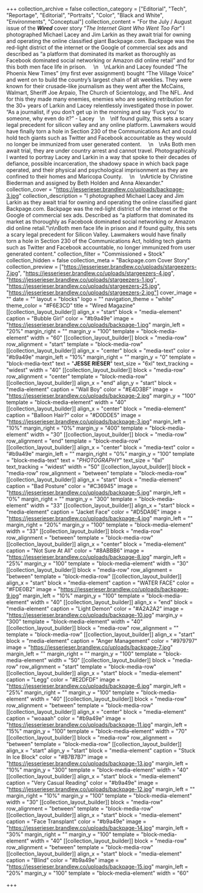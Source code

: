 +++
collection_archive = false
collection_category = ["Editorial", "Tech", "Reportage", "Editorial", "Portraits", "Color", "Black and White", "Environments", "Conceptual"]
collection_content = "For the July / August issue of the **_Wired_** cover story “_The Internet Giant Who Went Too Far_” I photographed Michael Lacey and Jim Larkin as they await trial for owning and operating the online classified giant Backpage.com. Backpage was the red-light district of the internet or the Google of commercial sex ads and described as “a platform that dominated its market as thoroughly as Facebook dominated social networking or Amazon did online retail” and for this both men face life in prison. ⁠⠀  \n⁠⠀  \nLarkin and Lacey founded “The Phoenix New Times” (my first ever assignment) bought “The Village Voice” and went on to build the country’s largest chain of alt weeklies. They were known for their crusade-like journalism as they went after the McCains, Walmart, Sheriff Joe Arpaio, The Church of Scientology, and The NFL. And for this they made many enemies, enemies who are seeking retribution for the 30+ years of Larkin and Lacey relentlessly investigated those in power. “As a journalist, if you don’t get up in the morning and say ‘Fuck you’ to someone, why even do it?” - Lacey⁠⠀  \n⁠⠀  \nIf found guilty, this sets a scary legal precedent for silicon valley and any online platform. Lawmakers would have finally torn a hole in Section 230 of the Communications Act and could hold tech giants such as Twitter and Facebook accountable as they would no longer be immunized from user generated content. ⁠⠀  \n⁠⠀  \nAs Both men await trial, they are under country arrest and cannot travel. Photographically I wanted to portray Lacey and Larkin in a way that spoke to their decades of defiance, possible incarceration, the shadowy space in which back page operated, and their physical and psychological imprisonment as they are confined to their homes and Maricopa County. ⁠⠀  \n⁠⠀  \nArticle by Christine Biederman and assigned by Beth Holden and Anna Alexander."
collection_cover = "https://jesserieser.brandlew.co/uploads/backpage-3.jpg"
collection_description = "I photographed Michael Lacey and Jim Larkin as they await trial for owning and operating the online classified giant Backpage.com. Backpage was the red-light district of the internet or the Google of commercial sex ads. Described as “a platform that dominated its market as thoroughly as Facebook dominated social networking or Amazon did online retail.”\n\nBoth men face life in prison and if found guilty, this sets a scary legal precedent for Silicon Valley. Lawmakers would have finally torn a hole in Section 230 of the Communications Act, holding tech giants such as Twitter and Facebook accountable, no longer immunized from user generated content."
collection_filter = "Commissioned + Stock"
collection_hidden = false
collection_meta = "Backpage.com Cover Story"
collection_preview = ["https://jesserieser.brandlew.co/uploads/stargeezers-7.jpg", "https://jesserieser.brandlew.co/uploads/stargeezers-4.jpg", "https://jesserieser.brandlew.co/uploads/stargeezers-1.jpg", "https://jesserieser.brandlew.co/uploads/stargeezers-25.jpg", "https://jesserieser.brandlew.co/uploads/stargeezers-2.jpg"]
cover_image = ""
date = ""
layout = "blocks"
logo = ""
navigation_theme = "white"
theme_color = "#F6E3CD"
title = "Wired Magazine"
[[collection_layout_builder]]
align_x = "start"
block = "media-element"
caption = "Bubble Girl"
color = "#b9a49e"
image = "https://jesserieser.brandlew.co/uploads/backpage-1.jpg"
margin_left = "20%"
margin_right = ""
margin_y = "100"
template = "block-media-element"
width = "60"
[[collection_layout_builder]]
block = "media-row"
row_alignment = "start"
template = "block-media-row"
[[collection_layout_builder]]
align_x = "center"
block = "media-text"
color = "#b9a49e"
margin_left = "10%"
margin_right = ""
margin_y = "0"
template = "block-media-text"
text = "**JESSE RIESER**"
text_size = "6xl"
text_tracking = "widest"
width = "40"
[[collection_layout_builder]]
block = "media-row"
row_alignment = "center"
template = "block-media-row"
[[collection_layout_builder]]
align_x = "end"
align_y = "start"
block = "media-element"
caption = "Wall Boy"
color = "#E4D3BF"
image = "https://jesserieser.brandlew.co/uploads/backpage-2.jpg"
margin_y = "100"
template = "block-media-element"
width = "40"
[[collection_layout_builder]]
align_x = "center"
block = "media-element"
caption = "Balloon Hair?"
color = "#D0DDE5"
image = "https://jesserieser.brandlew.co/uploads/backpage-3.jpg"
margin_left = "10%"
margin_right = "0%"
margin_y = "400"
template = "block-media-element"
width = "30"
[[collection_layout_builder]]
block = "media-row"
row_alignment = "end"
template = "block-media-row"
[[collection_layout_builder]]
align_x = "center"
block = "media-text"
color = "#b9a49e"
margin_left = ""
margin_right = "0%"
margin_y = "100"
template = "block-media-text"
text = "_PHOTOGRAPHY_"
text_size = "6xl"
text_tracking = "widest"
width = "50"
[[collection_layout_builder]]
block = "media-row"
row_alignment = "between"
template = "block-media-row"
[[collection_layout_builder]]
align_x = "start"
block = "media-element"
caption = "Bad Posture"
color = "#C36945"
image = "https://jesserieser.brandlew.co/uploads/backpage-5.jpg"
margin_left = "0%"
margin_right = ""
margin_y = "300"
template = "block-media-element"
width = "33"
[[collection_layout_builder]]
align_x = "start"
block = "media-element"
caption = "Jacket Face"
color = "#D5DA9E"
image = "https://jesserieser.brandlew.co/uploads/backpage-4.jpg"
margin_left = ""
margin_right = "20%"
margin_y = "100"
template = "block-media-element"
width = "33"
[[collection_layout_builder]]
block = "media-row"
row_alignment = "between"
template = "block-media-row"
[[collection_layout_builder]]
align_x = "center"
block = "media-element"
caption = "Not Sure At All"
color = "#8ABBB6"
image = "https://jesserieser.brandlew.co/uploads/backpage-8.jpg"
margin_left = "25%"
margin_y = "100"
template = "block-media-element"
width = "30"
[[collection_layout_builder]]
block = "media-row"
row_alignment = "between"
template = "block-media-row"
[[collection_layout_builder]]
align_x = "start"
block = "media-element"
caption = "WATER FACE"
color = "#FDE0B2"
image = "https://jesserieser.brandlew.co/uploads/backpage-9.jpg"
margin_left = "10%"
margin_y = "100"
template = "block-media-element"
width = "40"
[[collection_layout_builder]]
align_x = "end"
block = "media-element"
caption = "Light Demon"
color = "#A2A2A2"
image = "https://jesserieser.brandlew.co/uploads/backpage-10.jpg"
margin_y = "300"
template = "block-media-element"
width = "40"
[[collection_layout_builder]]
block = "media-row"
row_alignment = ""
template = "block-media-row"
[[collection_layout_builder]]
align_x = "start"
block = "media-element"
caption = "Anger Management"
color = "#979797"
image = "https://jesserieser.brandlew.co/uploads/backpage-7.jpg"
margin_left = ""
margin_right = ""
margin_y = "100"
template = "block-media-element"
width = "50"
[[collection_layout_builder]]
block = "media-row"
row_alignment = "start"
template = "block-media-row"
[[collection_layout_builder]]
align_x = "start"
block = "media-element"
caption = "Legg"
color = "#E2DFDF"
image = "https://jesserieser.brandlew.co/uploads/backpage-6.jpg"
margin_left = "25%"
margin_right = ""
margin_y = "100"
template = "block-media-element"
width = "40"
[[collection_layout_builder]]
block = "media-row"
row_alignment = "between"
template = "block-media-row"
[[collection_layout_builder]]
align_x = "center"
block = "media-element"
caption = "woaaah"
color = "#b9a49e"
image = "https://jesserieser.brandlew.co/uploads/backpage-11.jpg"
margin_left = "15%"
margin_y = "100"
template = "block-media-element"
width = "70"
[[collection_layout_builder]]
block = "media-row"
row_alignment = "between"
template = "block-media-row"
[[collection_layout_builder]]
align_x = "start"
align_y = "start"
block = "media-element"
caption = "Stuck In Ice Block"
color = "#B7B7B7"
image = "https://jesserieser.brandlew.co/uploads/backpage-13.jpg"
margin_left = "10%"
margin_y = "300"
template = "block-media-element"
width = "40"
[[collection_layout_builder]]
align_x = "start"
block = "media-element"
caption = "Very Casual Reading"
color = "#b9a49e"
image = "https://jesserieser.brandlew.co/uploads/backpage-12.jpg"
margin_left = ""
margin_right = "10%"
margin_y = "100"
template = "block-media-element"
width = "30"
[[collection_layout_builder]]
block = "media-row"
row_alignment = "between"
template = "block-media-row"
[[collection_layout_builder]]
align_x = "start"
block = "media-element"
caption = "Face Transplant"
color = "#b9a49e"
image = "https://jesserieser.brandlew.co/uploads/backpage-14.jpg"
margin_left = "30%"
margin_right = ""
margin_y = "100"
template = "block-media-element"
width = "40"
[[collection_layout_builder]]
block = "media-row"
row_alignment = "between"
template = "block-media-row"
[[collection_layout_builder]]
align_x = "start"
block = "media-element"
caption = "Blind"
color = "#b9a49e"
image = "https://jesserieser.brandlew.co/uploads/backpage-15.jpg"
margin_left = "20%"
margin_y = "100"
template = "block-media-element"
width = "60"

+++
